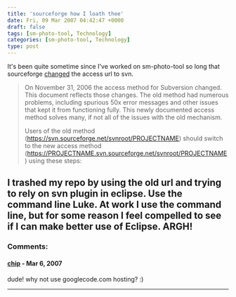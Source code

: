 ```yaml
---
title: 'sourceforge how I loath thee'
date: Fri, 09 Mar 2007 04:42:47 +0000
draft: false
tags: [sm-photo-tool, Technology]
categories: [sm-photo-tool, Technology]
type: post
---
```


It's been quite sometime since I've worked on sm-photo-tool so long that sourceforge [changed](http://sourceforge.net/docs/E09#notice) the access url to svn.

> On November 31, 2006 the access method for Subversion changed. This document reflects those changes. The old method had numerous problems, including spurious 50x error messages and other issues that kept it from functioning fully. This newly documented access method solves many, if not all of the issues with the old mechanism.
>
> Users of the old method (https://svn.sourceforge.net/svnroot/PROJECTNAME) should switch to the new access method (https://PROJECTNAME.svn.sourceforge.net/svnroot/PROJECTNAME) using these steps:

I trashed my repo by using the old url and trying to rely on svn plugin in eclipse. Use the command line Luke. At work I use the command line, but for some reason I feel compelled to see if I can make better use of Eclipse. ARGH!
---
### Comments:
#### [chip](http://perl.pattern.net "cturner@pattern.net") - <time datetime="2007-03-10 06:50:25">Mar 6, 2007</time>

dude! why not use googlecode.com hosting? :)
<hr />
